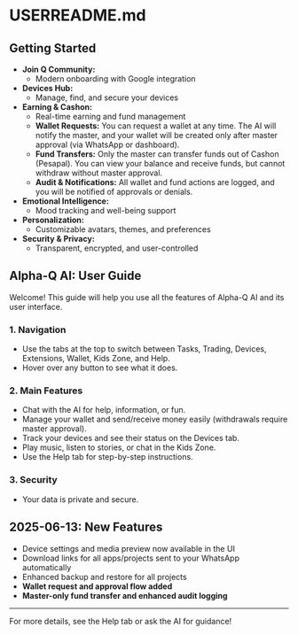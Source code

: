 # USERREADME.md

## Getting Started

- **Join Q Community:**
  - Modern onboarding with Google integration
- **Devices Hub:**
  - Manage, find, and secure your devices
- **Earning & Cashon:**
  - Real-time earning and fund management
  - **Wallet Requests:** You can request a wallet at any time. The AI will notify the master, and your wallet will be created only after master approval (via WhatsApp or dashboard).
  - **Fund Transfers:** Only the master can transfer funds out of Cashon (Pesapal). You can view your balance and receive funds, but cannot withdraw without master approval.
  - **Audit & Notifications:** All wallet and fund actions are logged, and you will be notified of approvals or denials.
- **Emotional Intelligence:**
  - Mood tracking and well-being support
- **Personalization:**
  - Customizable avatars, themes, and preferences
- **Security & Privacy:**
  - Transparent, encrypted, and user-controlled

## Alpha-Q AI: User Guide

Welcome! This guide will help you use all the features of Alpha-Q AI and its user interface.

### 1. Navigation
- Use the tabs at the top to switch between Tasks, Trading, Devices, Extensions, Wallet, Kids Zone, and Help.
- Hover over any button to see what it does.

### 2. Main Features
- Chat with the AI for help, information, or fun.
- Manage your wallet and send/receive money easily (withdrawals require master approval).
- Track your devices and see their status on the Devices tab.
- Play music, listen to stories, or chat in the Kids Zone.
- Use the Help tab for step-by-step instructions.

### 3. Security
- Your data is private and secure.

## 2025-06-13: New Features
- Device settings and media preview now available in the UI
- Download links for all apps/projects sent to your WhatsApp automatically
- Enhanced backup and restore for all projects
- **Wallet request and approval flow added**
- **Master-only fund transfer and enhanced audit logging**

---
For more details, see the Help tab or ask the AI for guidance!
